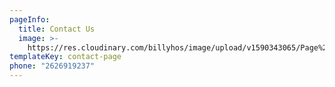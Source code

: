 ```yaml
---
pageInfo:
  title: Contact Us
  image: >-
    https://res.cloudinary.com/billyhos/image/upload/v1590343065/Page%20Headers/Stock%20Images/mywvt86qg6yojg9hxgsy.jpg
templateKey: contact-page
phone: "2626919237"
---
```

